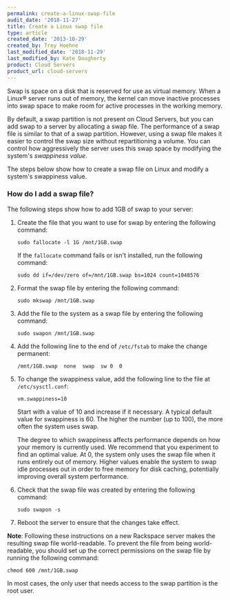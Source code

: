 ```yaml
---
permalink: create-a-linux-swap-file
audit_date: '2018-11-27'
title: Create a Linux swap file
type: article
created_date: '2013-10-29'
created_by: Trey Hoehne
last_modified_date: '2018-11-29'
last_modified_by: Kate Dougherty
product: Cloud Servers
product_url: cloud-servers
---
```


Swap is space on a disk that is reserved for use as virtual memory.
When a Linux&reg; server runs out of memory, the kernel can move inactive
processes into swap space to make room for active processes in the working
memory.

By default, a swap partition is not present on Cloud Servers, but you can add
swap to a server by allocating a swap file. The performance of a
swap file is similar to that of a swap partition. However, using a swap file
makes it easier to control the swap size without repartitioning a volume. You
can control how aggressively the server uses this swap space by modifying the
system's _swappiness value_.

The steps below show how to create a swap file on Linux and modify a system's
swappiness value.

### How do I add a swap file?

The following steps show how to add 1GB of swap to your server:

1.  Create the file that you want to use for swap by entering the following
    command:

        sudo fallocate -l 1G /mnt/1GB.swap

    If the `fallocate` command fails or isn't installed, run the following
    command:

        sudo dd if=/dev/zero of=/mnt/1GB.swap bs=1024 count=1048576

2.  Format the swap file by entering the following command:

        sudo mkswap /mnt/1GB.swap

3.  Add the file to the system as a swap file by entering the following
    command:

        sudo swapon /mnt/1GB.swap

4.  Add the following line to the end of `/etc/fstab` to make the change
    permanent:

        /mnt/1GB.swap  none  swap  sw 0  0

5.  To change the swappiness value, add the following line to the file at
    `/etc/sysctl.conf`:

        vm.swappiness=10

    Start with a value of 10 and increase if it necessary. A typical default
    value for swappiness is 60. The higher the number (up to 100), the
    more often the system uses swap.

    The degree to which swappiness affects performance depends on how your
    memory is currently used. We recommend that you experiment to find an
    optimal value. At 0, the system only uses the swap file when it runs
    entirely out of memory. Higher values enable the system to swap idle
    processes out in order to free memory for disk caching, potentially
    improving overall system performance.

6.  Check that the swap file was created by entering the following command:

        sudo swapon -s

7.  Reboot the server to ensure that the changes take effect.

**Note**: Following these instructions on a new Rackspace server makes the
resulting swap file world-readable. To prevent the file from being
world-readable, you should set up the correct permissions on
the swap file by running the following command:

    chmod 600 /mnt/1GB.swap

In most cases, the only user that needs access to the swap partition is
the root user.
